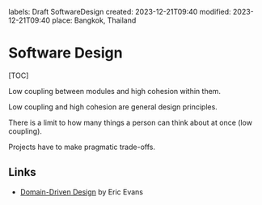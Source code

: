 labels: Draft
        SoftwareDesign
created: 2023-12-21T09:40
modified: 2023-12-21T09:40
place: Bangkok, Thailand

# Software Design

[TOC]

Low coupling between modules and high cohesion within them.

Low coupling and high cohesion are general design principles.

There is a limit to how many things a person can think about at once (low coupling).

Projects have to make pragmatic trade-offs.

## Links

- [Domain-Driven Design](https://www.amazon.com/Domain-Driven-Design-Tackling-Complexity-Software-ebook/dp/B00794TAUG/) by Eric Evans
